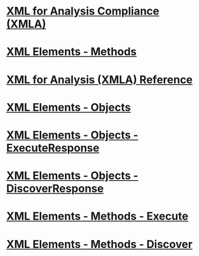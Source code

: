 # [XML for Analysis Compliance (XMLA)](xml-for-analysis-compliance-xmla.md)
# [XML Elements - Methods](xml-elements-methods.md)
# [XML for Analysis  (XMLA) Reference](xml-for-analysis-xmla-reference.md)
# [XML Elements - Objects](xml-elements-objects.md)
# [XML Elements - Objects - ExecuteResponse](xml-elements-objects-executeresponse.md)
# [XML Elements - Objects - DiscoverResponse](xml-elements-objects-discoverresponse.md)
# [XML Elements - Methods - Execute](xml-elements-methods-execute.md)
# [XML Elements - Methods - Discover](xml-elements-methods-discover.md)
